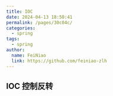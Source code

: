 ```yaml
---
title: IOC
date: 2024-04-13 18:50:41
permalink: /pages/30c04c/
categories:
  - spring
tags:
  - spring
author: 
  name: FeiNiao
  link: https://github.com/feiniao-zlh
---
```


## IOC 控制反转
